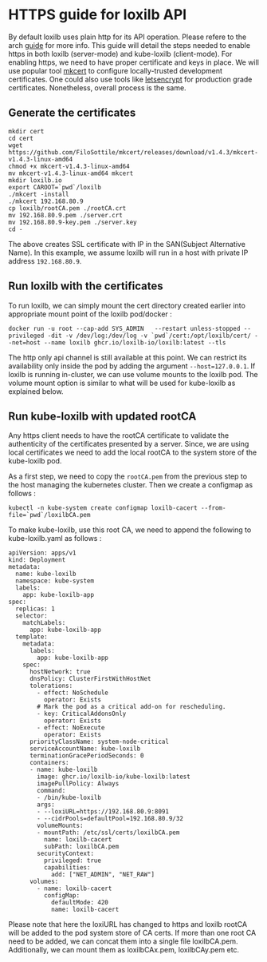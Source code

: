 
# HTTPS guide for loxilb API

By default loxilb uses plain http for its API operation. Please refere to the arch [guide](https://docs.loxilb.io/latest/kube-loxilb/#overall-topology) for more info. This guide will detail the steps needed to enable https in both loxilb (server-mode) and kube-loxilb (client-mode). For enabling https, we need to have proper certificate and keys in place. We will use popular tool [mkcert](https://github.com/FiloSottile/mkcert) to configure locally-trusted development certificates. One could also use tools like [letsencrypt](https://letsencrypt.org) for production grade certificates. Nonetheless, overall process is the same.

## Generate the certificates 

```
mkdir cert
cd cert
wget https://github.com/FiloSottile/mkcert/releases/download/v1.4.3/mkcert-v1.4.3-linux-amd64
chmod +x mkcert-v1.4.3-linux-amd64
mv mkcert-v1.4.3-linux-amd64 mkcert
mkdir loxilb.io
export CAROOT=`pwd`/loxilb
./mkcert -install
./mkcert 192.168.80.9
cp loxilb/rootCA.pem ./rootCA.crt
mv 192.168.80.9.pem ./server.crt
mv 192.168.80.9-key.pem ./server.key
cd - 
```

The above creates SSL certificate with IP in the SAN(Subject Alternative Name). In this example, we assume loxilb  will run in a host with private IP address ```192.168.80.9```.

## Run loxilb with the certificates 

To run loxilb, we can simply mount the cert directory created earlier into appropriate mount point of the loxilb pod/docker :

```
docker run -u root --cap-add SYS_ADMIN   --restart unless-stopped --privileged -dit -v /dev/log:/dev/log -v `pwd`/cert:/opt/loxilb/cert/ --net=host --name loxilb ghcr.io/loxilb-io/loxilb:latest --tls
```
The http only api channel is still available at this point. We can restrict its availability only inside the pod by adding the argument ```--host=127.0.0.1```. If loxilb is running in-cluster, we can use volume mounts to the loxilb pod. The volume mount option is similar to what will be used for kube-loxilb as explained below. 

## Run kube-loxilb with updated rootCA 

Any https client needs to have the rootCA certificate to validate the authenticity of the certificates presented by a server. Since, we are using local certificates we need to add the local rootCA to the system store of the kube-loxilb pod.

As a first step, we need to copy the ```rootCA.pem``` from the previous step to the host managing the kubernetes cluster. Then we create a configmap as follows :
```
kubectl -n kube-system create configmap loxilb-cacert --from-file=`pwd`/loxilbCA.pem
```

To make kube-loxilb, use this root CA, we need to append the following to kube-loxilb.yaml as follows :

```
apiVersion: apps/v1
kind: Deployment
metadata:
  name: kube-loxilb
  namespace: kube-system
  labels:
    app: kube-loxilb-app
spec:
  replicas: 1
  selector:
    matchLabels:
      app: kube-loxilb-app
  template:
    metadata:
      labels:
        app: kube-loxilb-app
    spec:
      hostNetwork: true
      dnsPolicy: ClusterFirstWithHostNet
      tolerations:
        - effect: NoSchedule
          operator: Exists
        # Mark the pod as a critical add-on for rescheduling.
        - key: CriticalAddonsOnly
          operator: Exists
        - effect: NoExecute
          operator: Exists
      priorityClassName: system-node-critical
      serviceAccountName: kube-loxilb
      terminationGracePeriodSeconds: 0
      containers:
      - name: kube-loxilb
        image: ghcr.io/loxilb-io/kube-loxilb:latest
        imagePullPolicy: Always
        command:
        - /bin/kube-loxilb
        args:
        - --loxiURL=https://192.168.80.9:8091
        - --cidrPools=defaultPool=192.168.80.9/32
        volumeMounts:
        - mountPath: /etc/ssl/certs/loxilbCA.pem
          name: loxilb-cacert
          subPath: loxilbCA.pem
        securityContext:
          privileged: true
          capabilities:
            add: ["NET_ADMIN", "NET_RAW"]
      volumes:
        - name: loxilb-cacert
          configMap:
            defaultMode: 420
            name: loxilb-cacert
```
 
Please note that here the loxiURL has changed to https and loxilb rootCA will be added to the pod system store of CA certs. If more than one root CA need to be added, we can concat them into a single file loxilbCA.pem. Additionally, we can mount them as loxilbCAx.pem, loxilbCAy.pem etc.
